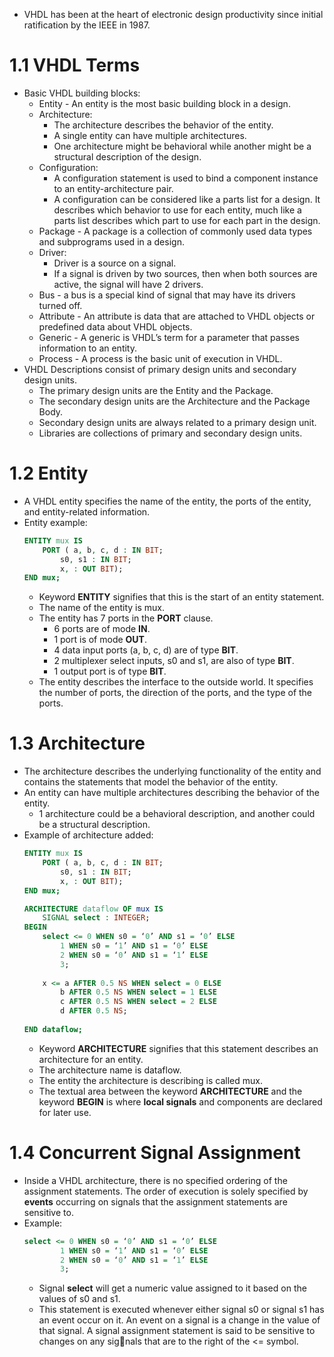 * VHDL has been at the heart of electronic design productivity since initial ratification by the IEEE in 1987.

# 1.1 VHDL Terms
* Basic VHDL building blocks:
	* Entity - An entity is the most basic building block in a design.
	* Architecture:
		* The architecture describes the behavior of the entity.
		* A single entity can have multiple architectures.
		* One architecture might be behavioral while another might be a structural description of the design.
	* Configuration:
		* A configuration statement is used to bind a component instance to an entity-architecture pair.
		* A configuration can be considered like a parts list for a design. It describes which behavior to use for each entity, much like a parts list describes which part to use for each part in the design.
	* Package - A package is a collection of commonly used data types and subprograms used in a design.
	* Driver:
		* Driver is a source on a signal.
		* If a signal is driven by two sources, then when both sources are active, the signal will have 2 drivers.
	* Bus - a bus is a special kind of signal that may have its drivers turned off.
	* Attribute - An attribute is data that are attached to VHDL objects or predefined data about VHDL objects.
	* Generic - A generic is VHDL’s term for a parameter that passes information to an entity.
	* Process - A process is the basic unit of execution in VHDL.
* VHDL Descriptions consist of primary design units and secondary design units. 
	* The primary design units are the Entity and the Package. 
	* The secondary design units are the Architecture and the Package Body. 
	* Secondary design units are always related to a primary design unit. 
	* Libraries are collections of primary and secondary design units.

# 1.2 Entity
* A VHDL entity specifies the name of the entity, the ports of the entity, and entity-related information.
* Entity example:
	```vhdl
	ENTITY mux IS
		PORT ( a, b, c, d : IN BIT;
			s0, s1 : IN BIT; 
			x, : OUT BIT);
	END mux;
	```
	* Keyword **ENTITY** signifies that this is the start of an entity statement.
	* The name of the entity is mux.
	* The entity has 7 ports in the **PORT** clause. 
		* 6 ports are of mode **IN**.
		* 1 port is of mode **OUT**. 
		* 4 data input ports (a, b, c, d) are of type **BIT**. 
		* 2 multiplexer select inputs, s0 and s1, are also of type **BIT**. 
		* 1 output port is of type **BIT**.
	* The entity describes the interface to the outside world. It specifies the number of ports, the direction of the ports, and the type of the ports.

# 1.3 Architecture
* The architecture describes the underlying functionality of the entity and contains the statements that model the behavior of the entity.
* An entity can have multiple architectures describing the behavior of the entity.
	* 1 architecture could be a behavioral description, and another could be a structural description.
* Example of architecture added:
	```vhdl
	ENTITY mux IS
		PORT ( a, b, c, d : IN BIT;
			s0, s1 : IN BIT; 
			x, : OUT BIT);
	END mux;
	
	ARCHITECTURE dataflow OF mux IS
		SIGNAL select : INTEGER;
	BEGIN
		select <= 0 WHEN s0 = ‘0’ AND s1 = ‘0’ ELSE
			1 WHEN s0 = ‘1’ AND s1 = ‘0’ ELSE
			2 WHEN s0 = ‘0’ AND s1 = ‘1’ ELSE
			3;
			
		x <= a AFTER 0.5 NS WHEN select = 0 ELSE
			b AFTER 0.5 NS WHEN select = 1 ELSE
			c AFTER 0.5 NS WHEN select = 2 ELSE
			d AFTER 0.5 NS;
			
	END dataflow;
	```
	* Keyword **ARCHITECTURE** signifies that this statement describes an architecture for an entity.
	* The architecture name is dataflow.
	* The entity the architecture is describing is called mux.
	* The textual area between the keyword **ARCHITECTURE** and the keyword **BEGIN** is where **local signals** and components are declared for later use.

# 1.4 Concurrent Signal Assignment
* Inside a VHDL architecture, there is no specified ordering of the assignment statements. The order of execution is solely specified by **events** occurring on signals that the assignment statements are sensitive to.
* Example:
	```vhdl
	select <= 0 WHEN s0 = ‘0’ AND s1 = ‘0’ ELSE
			1 WHEN s0 = ‘1’ AND s1 = ‘0’ ELSE
			2 WHEN s0 = ‘0’ AND s1 = ‘1’ ELSE
			3;
	```
	* Signal **select** will get a numeric value assigned to it based on the values of s0 and s1. 
	* This statement is executed whenever either signal s0 or signal s1 has an event occur on it. An event on a signal is a change in the value of that signal. A
signal assignment statement is said to be sensitive to changes on any signals that are to the right of the <= symbol.

		














